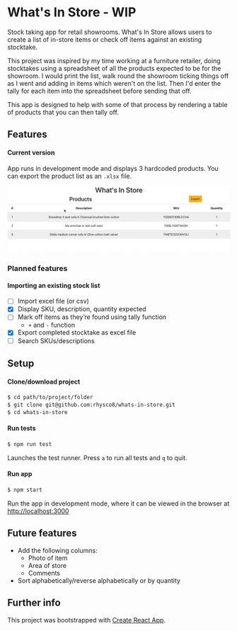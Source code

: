# What's In Store - WIP

Stock taking app for retail showrooms. What's In Store allows users to create a list of in-store items or check off items against an existing stocktake.

This project was inspired by my time working at a furniture retailer, doing stocktakes using a spreadsheet of all the products expected to be for the showroom. I would print the list, walk round the showroom ticking things off as I went and adding in items which weren't on the list. Then I'd enter the tally for each item into the spreadsheet before sending that off.

This app is designed to help with some of that process by rendering a table of products that you can then tally off.

## Features

#### Current version

App runs in development mode and displays 3 hardcoded products. You can export the product list as an `.xlsx` file.

![What's In Store current version](images/whats-in-store_v0_2_0.gif)


### Planned features

#### Importing an existing stock list

- [ ] Import excel file (or csv)
- [x] Display SKU, description, quantity expected
- [ ] Mark off items as they’re found using tally function
	- `+` and `-` function
- [x] Export completed stocktake as excel file
- [ ] Search SKUs/descriptions

## Setup

#### Clone/download project

```sh
$ cd path/to/project/folder
$ git clone git@github.com:rhysco8/whats-in-store.git
$ cd whats-in-store
```

#### Run tests

```sh
$ npm run test
```

Launches the test runner. Press `a` to run all tests and `q` to quit.

#### Run app

```sh
$ npm start
```

Run the app in development mode, where it can be viewed in the browser at [http://localhost:3000](http://localhost:3000)

## Future features

* Add the following columns:
	* Photo of item
	* Area of store
	* Comments
* Sort alphabetically/reverse alphabetically or by quantity

## Further info

This project was bootstrapped with [Create React App](https://github.com/facebook/create-react-app).
